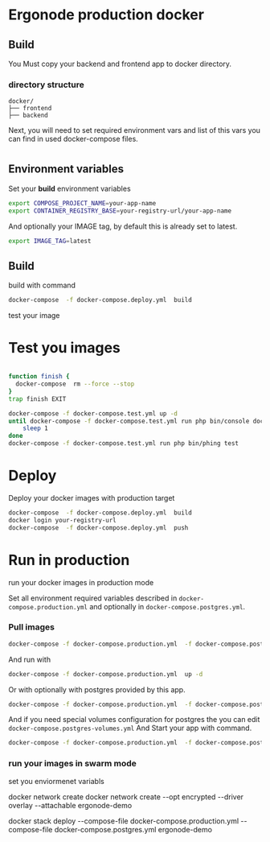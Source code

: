 # Ergonode production docker


## Build
 
You Must copy your backend and frontend app to docker directory.

### directory structure

```        
docker/
├── frontend
├── backend
```


Next, you will need to set required environment vars and list of this vars you can find in used docker-compose files. 

# 

## Environment variables

Set your **build** environment variables

```bash
export COMPOSE_PROJECT_NAME=your-app-name
export CONTAINER_REGISTRY_BASE=your-registry-url/your-app-name
```

And optionally your IMAGE tag,  by default this is already set to latest. 

```bash
export IMAGE_TAG=latest
```

## Build

build with command
```bash
docker-compose  -f docker-compose.deploy.yml  build
```

test your image

# Test you images
```bash

function finish {
  docker-compose  rm --force --stop
}
trap finish EXIT

docker-compose -f docker-compose.test.yml up -d
until docker-compose -f docker-compose.test.yml run php bin/console doctrine:query:sql "SELECT 1" > /dev/null 2>&1; do
    sleep 1
done
docker-compose -f docker-compose.test.yml run php bin/phing test

```

# Deploy 
 Deploy your docker images with production target

```bash
docker-compose  -f docker-compose.deploy.yml  build
docker login your-registry-url
docker-compose  -f docker-compose.deploy.yml  push
```

# Run  in production
run your docker images in production mode

Set all environment required variables described in `docker-compose.production.yml` and optionally  in `docker-compose.postgres.yml`.

### Pull images
```bash
docker-compose -f docker-compose.production.yml  -f docker-compose.postgres.yml pull
```

And run with 

```bash
docker-compose -f docker-compose.production.yml  up -d
```
Or with optionally with postgres provided by this app.

```bash
docker-compose -f docker-compose.production.yml  -f docker-compose.postgres.yml up -d
```

And if you need special volumes configuration for postgres the you can edit `docker-compose.postgres-volumes.yml` And Start your app with command.

```bash
docker-compose -f docker-compose.production.yml  -f docker-compose.postgres.yml -f docker-compose.postgres-volumes.yml up -d
```


### run your images in swarm mode

set you enviormenet variabls


docker network create 
 docker network create --opt encrypted --driver overlay  --attachable ergonode-demo
 
docker stack deploy --compose-file docker-compose.production.yml --compose-file docker-compose.postgres.yml  ergonode-demo